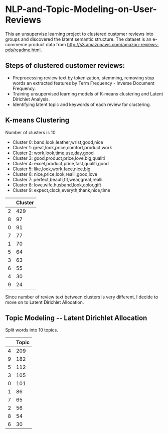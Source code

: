 # NLP-and-Topic-Modeling-on-User-Reviews

This an unsupervise learning project to clustered customer reviews into groups and discovered the latent semantic structure. The dataset is an e-commerce product data from http://s3.amazonaws.com/amazon-reviews-pds/readme.html.

## Steps of clustered customer reviews:
- Preprocessing review text by tokenization, stemming, removing stop words an extracted features by Term Frequency - Inverse Document Frequency.
- Training unsupervised learning models of K-means clustering and Latent Dirichlet Analysis. 
- Identifying latent topic and keywords of each review for clustering.

## K-means Clustering
Number of clusters is 10. 
- Cluster 0: band,look,leather,wrist,good,nice
- Cluster 1: great,look,price,comfort,product,work
- Cluster 2: work,look,time,use,day,good
- Cluster 3: good,product,price,love,big,qualiti
- Cluster 4: excel,product,price,fast,qualiti,good
- Cluster 5: like,look,work,face,nice,big
- Cluster 6: nice,price,look,realli,good,love
- Cluster 7: perfect,beauti,fit,wear,great,realli
- Cluster 8: love,wife,husband,look,color,gift
- Cluster 9: expect,clock,everyth,thank,nice,time

|     |Cluster|
|-----|-------|
|2    |429    |
|8    |97     |
|0    |91     |
|7    |77     |
|1    |70     |
|5    |64     |
|3    |63     |
|6    |55     |
|4    |30     |
|9    |24     |

Since number of review text between clusters is very different, I decide to move on to Latent Dirichlet Allocation. 

## Topic Modeling -- Latent Dirichlet Allocation

Split words into 10 topics.

|     |Topic  |
|-----|-------|
|4    |209    |
|9    |182    |
|5    |112    |
|3    |105    |
|0    |101    |
|1    |86     |
|7    |65     |
|2    |56     |
|8    |54     |
|6    |30     |
